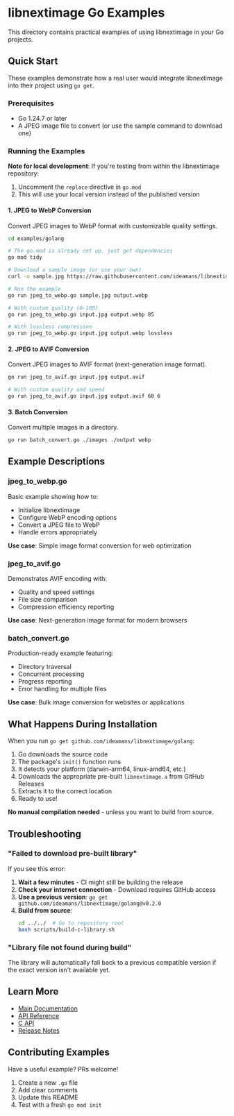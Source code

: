 # libnextimage Go Examples

This directory contains practical examples of using libnextimage in your Go projects.

## Quick Start

These examples demonstrate how a real user would integrate libnextimage into their project using `go get`.

### Prerequisites

- Go 1.24.7 or later
- A JPEG image file to convert (or use the sample command to download one)

### Running the Examples

**Note for local development**: If you're testing from within the libnextimage repository:
1. Uncomment the `replace` directive in `go.mod`
2. This will use your local version instead of the published version

#### 1. JPEG to WebP Conversion

Convert JPEG images to WebP format with customizable quality settings.

```bash
cd examples/golang

# The go.mod is already set up, just get dependencies
go mod tidy

# Download a sample image (or use your own)
curl -o sample.jpg https://raw.githubusercontent.com/ideamans/libnextimage/main/testdata/jpeg-source/gradient-horizontal.jpg

# Run the example
go run jpeg_to_webp.go sample.jpg output.webp

# With custom quality (0-100)
go run jpeg_to_webp.go input.jpg output.webp 85

# With lossless compression
go run jpeg_to_webp.go input.jpg output.webp lossless
```

#### 2. JPEG to AVIF Conversion

Convert JPEG images to AVIF format (next-generation image format).

```bash
go run jpeg_to_avif.go input.jpg output.avif

# With custom quality and speed
go run jpeg_to_avif.go input.jpg output.avif 60 6
```

#### 3. Batch Conversion

Convert multiple images in a directory.

```bash
go run batch_convert.go ./images ./output webp
```

## Example Descriptions

### jpeg_to_webp.go
Basic example showing how to:
- Initialize libnextimage
- Configure WebP encoding options
- Convert a JPEG file to WebP
- Handle errors appropriately

**Use case**: Simple image format conversion for web optimization

### jpeg_to_avif.go
Demonstrates AVIF encoding with:
- Quality and speed settings
- File size comparison
- Compression efficiency reporting

**Use case**: Next-generation image format for modern browsers

### batch_convert.go
Production-ready example featuring:
- Directory traversal
- Concurrent processing
- Progress reporting
- Error handling for multiple files

**Use case**: Bulk image conversion for websites or applications

## What Happens During Installation

When you run `go get github.com/ideamans/libnextimage/golang`:

1. Go downloads the source code
2. The package's `init()` function runs
3. It detects your platform (darwin-arm64, linux-amd64, etc.)
4. Downloads the appropriate pre-built `libnextimage.a` from GitHub Releases
5. Extracts it to the correct location
6. Ready to use!

**No manual compilation needed** - unless you want to build from source.

## Troubleshooting

### "Failed to download pre-built library"

If you see this error:

1. **Wait a few minutes** - CI might still be building the release
2. **Check your internet connection** - Download requires GitHub access
3. **Use a previous version**: `go get github.com/ideamans/libnextimage/golang@v0.2.0`
4. **Build from source**:
   ```bash
   cd ../../  # Go to repository root
   bash scripts/build-c-library.sh
   ```

### "Library file not found during build"

The library will automatically fall back to a previous compatible version if the exact version isn't available yet.

## Learn More

- [Main Documentation](../../README.md)
- [API Reference](../../golang/)
- [C API](../../c/)
- [Release Notes](https://github.com/ideamans/libnextimage/releases)

## Contributing Examples

Have a useful example? PRs welcome!

1. Create a new `.go` file
2. Add clear comments
3. Update this README
4. Test with a fresh `go mod init`

